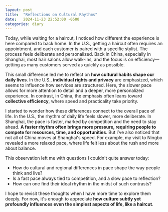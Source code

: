 ```yaml
---
layout: post
title:  "Reflections on Cultural Rhythms"
date:   2024-11-23 22:52:00 -0500
categories: diary
---
```


Today, while waiting for a haircut, I noticed how different the experience is here compared to back home. In the U.S., getting a haircut often requires an appointment, and each customer is paired with a specific stylist. The process feels deliberate and personalized. Back in China, especially in Shanghai, most hair salons allow walk-ins, and the focus is on efficiency—getting as many customers served as quickly as possible.

This small difference led me to reflect on **how cultural habits shape our daily lives**. In the U.S., **individual rights and privacy** are emphasized, which seems to influence how services are structured. Here, the slower pace allows for more attention to detail and a deeper, more personalized experience. In contrast, in China, the emphasis often leans toward **collective efficiency**, where speed and practicality take priority.

I started to wonder how these differences connect to the overall pace of life. In the U.S., the rhythm of daily life feels slower, more deliberate. In Shanghai, the pace is faster, marked by competition and the need to stay ahead. **A faster rhythm often brings more pressure, requiring people to compete for resources, time, and opportunities**. But I’ve also noticed that not all of China moves at Shanghai's speed. For example, my visit to Ningbo revealed a more relaxed pace, where life felt less about the rush and more about balance.

This observation left me with questions I couldn't quite answer today:
- How do cultural and regional differences in pace shape the way people think and live?
- Is a fast pace always tied to competition, and a slow pace to reflection?
- How can one find their ideal rhythm in the midst of such contrasts?

I hope to revisit these thoughts when I have more time to explore them deeply. For now, it's enough to appreciate **how culture subtly yet profoundly influences even the simplest aspects of life, like a haircut**.
